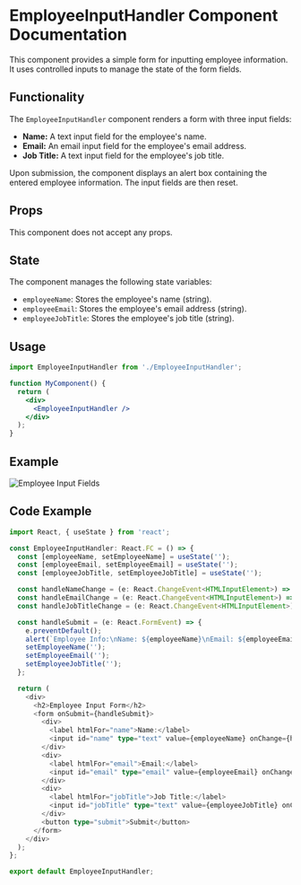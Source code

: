 # EmployeeInputHandler Component Documentation

This component provides a simple form for inputting employee information.  It uses controlled inputs to manage the state of the form fields.

## Functionality

The `EmployeeInputHandler` component renders a form with three input fields:

* **Name:** A text input field for the employee's name.
* **Email:** An email input field for the employee's email address.
* **Job Title:** A text input field for the employee's job title.

Upon submission, the component displays an alert box containing the entered employee information.  The input fields are then reset.

## Props

This component does not accept any props.

## State

The component manages the following state variables:

* `employeeName`: Stores the employee's name (string).
* `employeeEmail`: Stores the employee's email address (string).
* `employeeJobTitle`: Stores the employee's job title (string).

## Usage

```jsx
import EmployeeInputHandler from './EmployeeInputHandler';

function MyComponent() {
  return (
    <div>
      <EmployeeInputHandler />
    </div>
  );
}
```

## Example

![Employee Input Fields](../assets/employee_input_fields.PNG)


## Code Example

```typescript
import React, { useState } from 'react';

const EmployeeInputHandler: React.FC = () => {
  const [employeeName, setEmployeeName] = useState('');
  const [employeeEmail, setEmployeeEmail] = useState('');
  const [employeeJobTitle, setEmployeeJobTitle] = useState('');

  const handleNameChange = (e: React.ChangeEvent<HTMLInputElement>) => setEmployeeName(e.target.value);
  const handleEmailChange = (e: React.ChangeEvent<HTMLInputElement>) => setEmployeeEmail(e.target.value);
  const handleJobTitleChange = (e: React.ChangeEvent<HTMLInputElement>) => setEmployeeJobTitle(e.target.value);

  const handleSubmit = (e: React.FormEvent) => {
    e.preventDefault();
    alert(`Employee Info:\nName: ${employeeName}\nEmail: ${employeeEmail}\nJob Title: ${employeeJobTitle}`);
    setEmployeeName('');
    setEmployeeEmail('');
    setEmployeeJobTitle('');
  };

  return (
    <div>
      <h2>Employee Input Form</h2>
      <form onSubmit={handleSubmit}>
        <div>
          <label htmlFor="name">Name:</label>
          <input id="name" type="text" value={employeeName} onChange={handleNameChange} placeholder="Enter employee name" />
        </div>
        <div>
          <label htmlFor="email">Email:</label>
          <input id="email" type="email" value={employeeEmail} onChange={handleEmailChange} placeholder="Enter employee email" />
        </div>
        <div>
          <label htmlFor="jobTitle">Job Title:</label>
          <input id="jobTitle" type="text" value={employeeJobTitle} onChange={handleJobTitleChange} placeholder="Enter employee job title" />
        </div>
        <button type="submit">Submit</button>
      </form>
    </div>
  );
};

export default EmployeeInputHandler;
